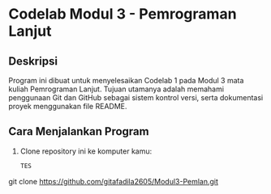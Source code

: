 # Codelab Modul 3 - Pemrograman Lanjut

## Deskripsi
Program ini dibuat untuk menyelesaikan Codelab 1 pada Modul 3 mata kuliah Pemrograman Lanjut.
Tujuan utamanya adalah memahami penggunaan Git dan GitHub sebagai sistem kontrol versi, serta dokumentasi proyek menggunakan file README.

## Cara Menjalankan Program
1. Clone repository ini ke komputer kamu:
   ```bash
   TES
git clone https://github.com/gitafadila2605/Modul3-Pemlan.git